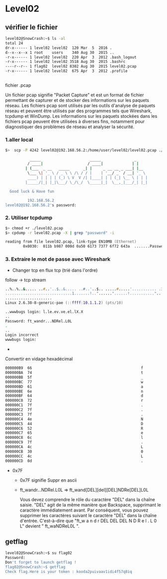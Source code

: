# Level02

## vérifier le fichier

```zsh
level02@SnowCrash:~$ ls -al
total 24
dr-x------ 1 level02 level02  120 Mar  5  2016 .
d--x--x--x 1 root    users    340 Aug 30  2015 ..
-r-x------ 1 level02 level02  220 Apr  3  2012 .bash_logout
-r-x------ 1 level02 level02 3518 Aug 30  2015 .bashrc
----r--r-- 1 flag02  level02 8302 Aug 30  2015 level02.pcap
-r-x------ 1 level02 level02  675 Apr  3  2012 .profile
```

## 
fichier .pcap

> 
Un fichier pcap signifie "Packet Capture" et est un format de fichier permettant de capturer et de stocker des informations sur les paquets réseau. Les fichiers pcap sont utilisés par les outils d'analyse de paquets réseau et peuvent être utilisés par des programmes tels que Wireshark, tcpdump et WinDump. Les informations sur les paquets stockées dans les fichiers pcap peuvent être utilisées à diverses fins, notamment pour diagnostiquer des problèmes de réseau et analyser la sécurité.

### 1.aller local

```zsh
$>  scp -P 4242 level02@192.168.56.2:/home/user/level02/level02.pcap ./

           _____                      _____               _
          / ____|                    / ____|             | |
         | (___  _ __   _____      _| |     _ __ __ _ ___| |__
          \___ \| '_ \ / _ \ \ /\ / / |    | '__/ _` / __| '_ \
          ____) | | | | (_) \ V  V /| |____| | | (_| \__ \ | | |
         |_____/|_| |_|\___/ \_/\_/  \_____|_|  \__,_|___/_| |_|

  Good luck & Have fun

          192.168.56.2
level02@192.168.56.2's password:
```

### 2. Utiliser tcpdump

```zsh
$> chmod +r ./level02.pcap
$> cpdump -r level02.pcap -X | grep "password" -i

reading from file level02.pcap, link-type EN10MB (Ethernet)
        0x0030:  011b b987 000d 0a50 6173 7377 6f72 643a  .......Password:
```

### 3. Extraire le mot de passe avec Wireshark

-  Changer tcp en flux tcp (trié dans l'ordre)

  follow -> tcp stream

  ```zsh
  ..%..%..&..... ..#..'..$..&..... ..#..'..$.. .....#.....'........... .38400,38400....#.SodaCan:0....'..DISPLAY.SodaCan:0......xterm.........."........!........"..".....b........b....	B.
  ..............................1.......!.."......"......!..........."........"..".............	..
  .....................
  Linux 2.6.38-8-generic-pae (::ffff:10.1.1.2) (pts/10)

  ..wwwbugs login: l.le.ev.ve.el.lX.X
  ..
  Password: ft_wandr...NDRel.L0L
  .
  ..
  Login incorrect
  wwwbugs login:
  ```

- 
Convertir en vidage hexadécimal

  ```zsh
  000000B9  66                                                 f
  000000BA  74                                                 t
  000000BB  5f                                                 _
  000000BC  77                                                 w
  000000BD  61                                                 a
  000000BE  6e                                                 n
  000000BF  64                                                 d
  000000C0  72                                                 r
  000000C1  7f                                                 .
  000000C2  7f                                                 .
  000000C3  7f                                                 .
  000000C4  4e                                                 N
  000000C5  44                                                 D
  000000C6  52                                                 R
  000000C7  65                                                 e
  000000C8  6c                                                 l
  000000C9  7f                                                 .
  000000CA  4c                                                 L
  000000CB  30                                                 0
  000000CC  4c                                                 L
  000000CD  0d                                                 .
  ```

- 0x7F

  -  0x7F signifie Suppr en ascii
  - ft_wandr...NDRel.L0L =>
    ft_wand[DEL][del][DEL]NDRe[DEL]L0L

    Vous devez comprendre le rôle du caractère "DEL" dans la chaîne saisie. "DEL" agit de la même manière que Backspace, supprimant le caractère immédiatement avant.
    Par conséquent, vous pouvez supprimer les caractères suivant le caractère "DEL" dans la chaîne d'entrée. C'est-à-dire que "ft_w a n d r DEL DEL DEL N D R e l . L 0 L" devient " ft_waNDReL0L ".

## getflag

```zsh
level02@SnowCrash:~$ su flag02
Password:
Don't forget to launch getflag !
flag02@SnowCrash:~$ getflag
Check flag.Here is your token : kooda2puivaav1idi4f57q8iq
```
